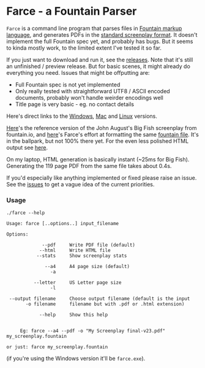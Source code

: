 # Farce - a Fountain Parser

`Farce` is a command line program that parses files in [Fountain markup language](https://fountain.io/),
and generates PDFs in the [standard screenplay format](https://www.nfi.edu/screenplay-format/).
It doesn't implement the full Fountain spec yet, and probably has bugs. But it
seems to kinda mostly work, to the limited extent I've tested it so far.

If you just want to download and run it, see the [releases](https://github.com/Joeboy/farce/releases/tag/v0.0.6).
Note that it's still an unfinished / preview release. But for basic scenes,
it might already do everything you need. Issues that might be offputting are:

* Full Fountain spec is not yet implemented
* Only really tested with straightforward UTF8 / ASCII encoded documents,
  probably won't handle weirder encodings well
* Title page is very basic - eg. no contact details

Here's direct links to the
[Windows](https://github.com/Joeboy/farce/releases/download/v0.0.6/farce_v0.0.6_x86_64-pc-windows-gnu.zip),
[Mac](https://github.com/Joeboy/farce/releases/download/v0.0.6/farce_v0.0.6_x86_64-apple-darwin.zip)
and
[Linux](https://github.com/Joeboy/farce/releases/download/v0.0.6/farce_v0.0.6_x86_64-unknown-linux-musl.tar.gz)
versions.

[Here](https://fountain.io/_downloads/Big%20Fish.pdf)'s the reference version
of the John August's Big Fish screenplay from fountain.io, and [here](./samples/Big-Fish.pdf)'s
Farce's effort at formatting the same [fountain file](https://fountain.io/_downloads/Big-Fish.fountain).
It's in the ballpark, but not 100% there yet. For the even less polished HTML
output see [here](./samples/Big-Fish.html).

On my laptop, HTML generation is basically instant (~25ms for Big Fish).
Generating the 119 page PDF from the same file takes about 0.4s.

If you'd especially like anything implemented or fixed please raise an issue.
See the [issues](https://github.com/Joeboy/farce/issues) to get a vague idea of
the current priorities.


### Usage

    ./farce --help
    
    Usage: farce [..options..] input_filename

    Options:

                 --pdf     Write PDF file (default)
                --html     Write HTML file
               --stats     Show screenplay stats

                  --a4     A4 page size (default)
                    -a

              --letter     US Letter page size
                    -l

     --output filename     Choose output filename (default is the input
           -o filename     filename but with .pdf or .html extension)

                --help     Show this help


         Eg: farce --a4 --pdf -o "My Screenplay final-v23.pdf" my_screenplay.fountain

    or just: farce my_screenplay.fountain

(if you're using the Windows version it'll be `farce.exe`).